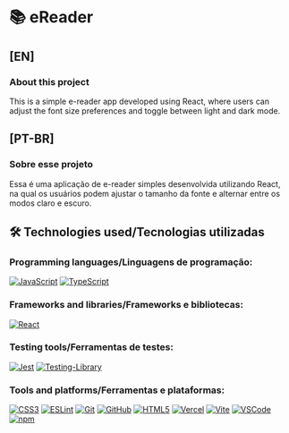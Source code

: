 # 📚 eReader

## [EN]

### About this project
This is a simple e-reader app developed using React, where users can adjust the font size preferences and toggle between light and dark mode.

## [PT-BR]

### Sobre esse projeto
Essa é uma aplicação de e-reader simples desenvolvida utilizando React, na qual os usuários podem ajustar o tamanho da fonte e alternar entre os modos claro e escuro.

## 🛠️ Technologies used/Tecnologias utilizadas
### Programming languages/Linguagens de programação:
[![JavaScript](https://img.shields.io/badge/JavaScript-323330?style=for-the-badge&logo=javascript&logoColor=F7DF1E)]()
[![TypeScript](https://img.shields.io/badge/TypeScript-007ACC?style=for-the-badge&logo=typescript&logoColor=white)]()

### Frameworks and libraries/Frameworks e bibliotecas:
[![React](https://img.shields.io/badge/React-20232A?style=for-the-badge&logo=react&logoColor=61DAFB)]()

### Testing tools/Ferramentas de testes:
[![Jest](https://img.shields.io/badge/Jest-C21325?style=for-the-badge&logo=jest&logoColor=white)]()
[![Testing-Library](https://img.shields.io/badge/-TestingLibrary-%23E33332?style=for-the-badge&logo=testing-library&logoColor=white)]()

### Tools and platforms/Ferramentas e plataformas:
[![CSS3](https://img.shields.io/badge/CSS3-1572B6?style=for-the-badge&logo=css3&logoColor=white)]()
[![ESLint](https://img.shields.io/badge/eslint-3A33D1?style=for-the-badge&logo=eslint&logoColor=white)]()
[![Git](https://img.shields.io/badge/Git-E44C30?style=for-the-badge&logo=git&logoColor=white)]()
[![GitHub](https://img.shields.io/badge/GitHub-100000?style=for-the-badge&logo=github&logoColor=white)]()
[![HTML5](https://img.shields.io/badge/HTML5-E34F26?style=for-the-badge&logo=html5&logoColor=white)]()
[![Vercel](https://img.shields.io/badge/Vercel-000000?style=for-the-badge&logo=vercel&logoColor=white)]()
[![Vite](https://img.shields.io/badge/Vite-B73BFE?style=for-the-badge&logo=vite&logoColor=FFD62E)]()
[![VSCode](https://img.shields.io/badge/VSCode-0078D4?style=for-the-badge&logo=visual%20studio%20code&logoColor=white)]()
[![npm](https://img.shields.io/badge/npm-CB3837?style=for-the-badge&logo=npm&logoColor=white)]()
